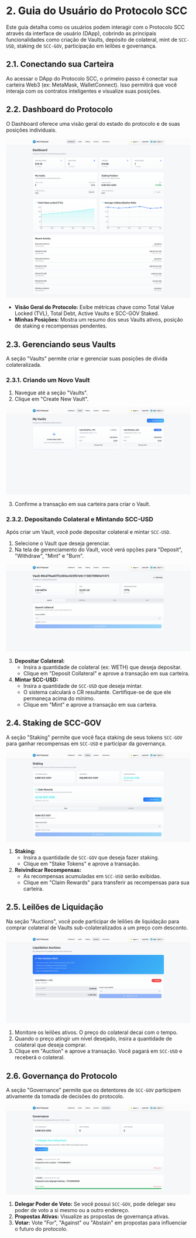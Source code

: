 # 2. Guia do Usuário do Protocolo SCC

Este guia detalha como os usuários podem interagir com o Protocolo SCC através da interface de usuário (DApp), cobrindo as principais funcionalidades como criação de Vaults, depósito de colateral, mint de `SCC-USD`, staking de `SCC-GOV`, participação em leilões e governança.

## 2.1. Conectando sua Carteira

Ao acessar o DApp do Protocolo SCC, o primeiro passo é conectar sua carteira Web3 (ex: MetaMask, WalletConnect). Isso permitirá que você interaja com os contratos inteligentes e visualize suas posições.

## 2.2. Dashboard do Protocolo

O Dashboard oferece uma visão geral do estado do protocolo e de suas posições individuais.

![Dashboard do Protocolo SCC](./../assets/images/02-dashboard.png)

*   **Visão Geral do Protocolo:** Exibe métricas chave como Total Value Locked (TVL), Total Debt, Active Vaults e SCC-GOV Staked.
*   **Minhas Posições:** Mostra um resumo dos seus Vaults ativos, posição de staking e recompensas pendentes.

## 2.3. Gerenciando seus Vaults

A seção "Vaults" permite criar e gerenciar suas posições de dívida colateralizada.

### 2.3.1. Criando um Novo Vault

1.  Navegue até a seção "Vaults".
2.  Clique em "Create New Vault".

![Meus Vaults - Criar Novo Vault](./../assets/images/03-my-vaults.png)

3.  Confirme a transação em sua carteira para criar o Vault.

### 2.3.2. Depositando Colateral e Mintando SCC-USD

Após criar um Vault, você pode depositar colateral e mintar `SCC-USD`.

1.  Selecione o Vault que deseja gerenciar.
2.  Na tela de gerenciamento do Vault, você verá opções para "Deposit", "Withdraw", "Mint" e "Burn".

![Gerenciamento de Vault - Depósito e Mint](./../assets/images/04-vault-management.png)

3.  **Depositar Colateral:**
    *   Insira a quantidade de colateral (ex: WETH) que deseja depositar.
    *   Clique em "Deposit Collateral" e aprove a transação em sua carteira.
4.  **Mintar SCC-USD:**
    *   Insira a quantidade de `SCC-USD` que deseja mintar.
    *   O sistema calculará o CR resultante. Certifique-se de que ele permaneça acima do mínimo.
    *   Clique em "Mint" e aprove a transação em sua carteira.

## 2.4. Staking de SCC-GOV

A seção "Staking" permite que você faça staking de seus tokens `SCC-GOV` para ganhar recompensas em `SCC-USD` e participar da governança.

![Staking de SCC-GOV](./../assets/images/05-staking.png)

1.  **Staking:**
    *   Insira a quantidade de `SCC-GOV` que deseja fazer staking.
    *   Clique em "Stake Tokens" e aprove a transação.
2.  **Reivindicar Recompensas:**
    *   As recompensas acumuladas em `SCC-USD` serão exibidas.
    *   Clique em "Claim Rewards" para transferir as recompensas para sua carteira.

## 2.5. Leilões de Liquidação

Na seção "Auctions", você pode participar de leilões de liquidação para comprar colateral de Vaults sub-colateralizados a um preço com desconto.

![Leilões de Liquidação](./../assets/images/06-liquidation-auctions.png)

1.  Monitore os leilões ativos. O preço do colateral decai com o tempo.
2.  Quando o preço atingir um nível desejado, insira a quantidade de colateral que deseja comprar.
3.  Clique em "Auction" e aprove a transação. Você pagará em `SCC-USD` e receberá o colateral.

## 2.6. Governança do Protocolo

A seção "Governance" permite que os detentores de `SCC-GOV` participem ativamente da tomada de decisões do protocolo.

![Governança do Protocolo](./../assets/images/07-governance.png)

1.  **Delegar Poder de Voto:** Se você possui `SCC-GOV`, pode delegar seu poder de voto a si mesmo ou a outro endereço.
2.  **Propostas Ativas:** Visualize as propostas de governança ativas.
3.  **Votar:** Vote "For", "Against" ou "Abstain" em propostas para influenciar o futuro do protocolo.
